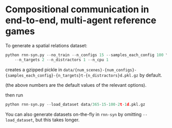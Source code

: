 # Compositional communication in end-to-end, multi-agent reference games

To generate a spatial relations dataset:

```python
python rnn-syn.py --no_train --n_configs 15 --samples_each_config 100 \
    --n_targets 2 --n_distractors 1 --n_cpu 1
```

creates a gzipped pickle in
`data/{num_scenes}-{num_configs}-{samples_each_config}-{n_targets}t-{n_distractors}d.pkl.gz` by default.

(the above numbers are the default values of the relevant options).

then run

```python
python rnn-syn.py --load_dataset data/365-15-100-2t-1d.pkl.gz
```

You can also generate datasets on-the-fly in `rnn-syn` by omitting
`--load_dataset`, but this takes longer.
